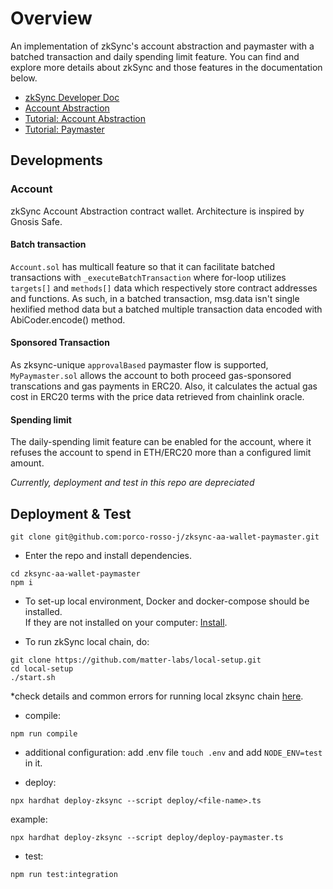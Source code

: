 # Overview

An implementation of zkSync's account abstraction and paymaster with a batched transaction and daily spending limit feature. You can find and explore more details about zkSync and those features in the documentation below.

- [zkSync Developer Doc](https://v2-docs.zksync.io/dev/)
- [Account Abstraction](https://v2-docs.zksync.io/dev/developer-guides/aa.html#introduction)
- [Tutorial: Account Abstraction](https://v2-docs.zksync.io/dev/tutorials/custom-aa-tutorial.html)
- [Tutorial: Paymaster](https://v2-docs.zksync.io/dev/tutorials/custom-paymaster-tutorial.html)

## Developments

### Account
zkSync Account Abstraction contract wallet. Architecture is inspired by Gnosis Safe.

#### Batch transaction 
`Account.sol` has multicall feature so that it can facilitate batched transactions with `_executeBatchTransaction` where for-loop utilizes `targets[]` and `methods[]` data which respectively store contract addresses and functions. As such, in a batched transaction, msg.data isn't single hexlified method data but a batched multiple transaction data encoded with AbiCoder.encode() method. 

#### Sponsored Transaction
As zksync-unique `approvalBased` paymaster flow is supported, `MyPaymaster.sol` allows the account to both proceed gas-sponsored transcations and gas payments in ERC20. Also, it calculates the actual gas cost in ERC20 terms with the price data retrieved from chainlink oracle. 

#### Spending limit 
The daily-spending limit feature can be enabled for the account, where it refuses the account to spend in ETH/ERC20 more than a configured limit amount. 


*Currently, deployment and test in this repo are depreciated*

## Deployment & Test

```shell
git clone git@github.com:porco-rosso-j/zksync-aa-wallet-paymaster.git
```

- Enter the repo and install dependencies.

```shell
cd zksync-aa-wallet-paymaster
npm i
```

- To set-up local environment, Docker and docker-compose should be installed.    
  If they are not installed on your computer: [Install](https://docs.docker.com/get-docker/).  

- To run zkSync local chain, do:

```shell
git clone https://github.com/matter-labs/local-setup.git
cd local-setup
./start.sh
```

\*check details and common errors for running local zksync chain [here](https://v2-docs.zksync.io/api/hardhat/testing.html#reset-the-zksync-state).

- compile:

```shell
npm run compile
```

- additional configuration: add .env file `touch .env` and add `NODE_ENV=test` in it.

- deploy:

```shell
npx hardhat deploy-zksync --script deploy/<file-name>.ts
```

example:
```shell
npx hardhat deploy-zksync --script deploy/deploy-paymaster.ts
```

- test:

```shell
npm run test:integration
```
